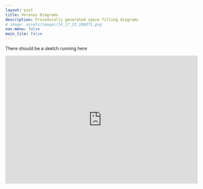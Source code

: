 ```yaml
---
layout: post
title: Voronoi Diagrams
description: Procedurally generated space filling diagrams
# image: assets/images/14_17_33_186871.png
nav-menu: false
main_tile: false
---
```


<!-- ### Doesn't contain anything important. Need to update this post soon. -->
There should be a sketch running here
<style> iframe{ border: none; } </style>
<iframe src ="https://raw.githubusercontent.com/TahsinTariq/p5js/master/P5_Sketches/P5_Web_Collection/VoronoiGeneration/index.html"width="600px" height="400px"></iframe>
<!-- <img src="{% link assets/images/14_25_59_693029.png %}" alt="Voronoi 1" data-position="center center" /> -->

<!-- <img src="{% link assets/images/14_30_4_938370.png %}" alt="Voronoi 2" data-position="center center" /> -->

